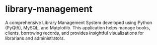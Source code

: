 # library-management
A comprehensive Library Management System developed using Python (PyQt5), MySQL, and Matplotlib. This application helps manage books, clients, borrowing records, and provides insightful visualizations for librarians and administrators.
